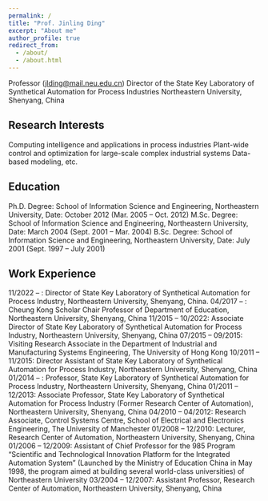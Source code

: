 ```yaml
---
permalink: /
title: "Prof. Jinling Ding"
excerpt: "About me"
author_profile: true
redirect_from: 
  - /about/
  - /about.html
---
```

Professor (jlding@mail.neu.edu.cn)
Director of the State Key Laboratory of Synthetical Automation for Process Industries 
Northeastern University, Shenyang, China

Research Interests
------
Computing intelligence and applications in process industries
Plant-wide control and optimization for large-scale complex industrial systems
Data-based modeling, etc.

Education
------
Ph.D. Degree: School of Information Science and Engineering, Northeastern University, Date: October 2012 (Mar. 2005 – Oct. 2012)
M.Sc. Degree: School of Information Science and Engineering, Northeastern University, Date: March 2004 (Sept. 2001 – Mar. 2004)
B.Sc. Degree: School of Information Science and Engineering, Northeastern University, Date: July 2001 (Sept. 1997 – July 2001)

Work Experience
------
11/2022 –       : Director of State Key Laboratory of Synthetical Automation for Process Industry, Northeastern University, Shenyang, China.
04/2017 –       : Cheung Kong Scholar Chair Professor of Department of Education, Northeastern University, Shenyang, China
11/2015 – 10/2022: Associate Director of State Key Laboratory of Synthetical Automation for Process Industry, Northeastern University, Shenyang, China
07/2015 – 09/2015: Visiting Research Associate in the Department of Industrial and Manufacturing Systems Engineering, The University of Hong Kong
10/2011 – 11/2015: Director Assistant of State Key Laboratory of Synthetical Automation for Process Industry, Northeastern University, Shenyang, China
01/2014 –        : Professor, State Key Laboratory of Synthetical Automation for Process Industry, Northeastern University, Shenyang, China
01/2011 – 12/2013: Associate Professor, State Key Laboratory of Synthetical Automation for Process Industry (Former Research Center of Automation), Northeastern University, Shenyang, China
04/2010 – 04/2012: Research Associate, Control Systems Centre, School of Electrical and Electronics Engineering, The University of Manchester
01/2008 – 12/2010: Lecturer, Research Center of Automation, Northeastern University, Shenyang, China
01/2006 – 12/2009: Assistant of Chief Professor for the 985 Program “Scientific and Technological Innovation Platform for the Integrated Automation System” (Launched by the Ministry of Education China in May 1998, the program aimed at building several world-class universities) of Northeastern University
03/2004 – 12/2007: Assistant Professor, Research Center of Automation, Northeastern University, Shenyang, China
